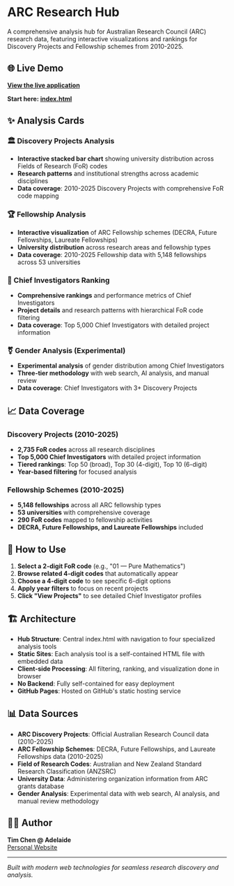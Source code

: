 # ARC Research Hub

A comprehensive analysis hub for Australian Research Council (ARC) research data, featuring interactive visualizations and rankings for Discovery Projects and Fellowship schemes from 2010-2025.

## 🌐 Live Demo

**[View the live application](https://ht-timchen.github.io/arc-discovery-analysis/)**

**Start here: [index.html](index.html)**

## ✨ Analysis Cards

### 🏛️ Discovery Projects Analysis
- **Interactive stacked bar chart** showing university distribution across Fields of Research (FoR) codes
- **Research patterns** and institutional strengths across academic disciplines
- **Data coverage**: 2010-2025 Discovery Projects with comprehensive FoR code mapping

### 🏆 Fellowship Analysis  
- **Interactive visualization** of ARC Fellowship schemes (DECRA, Future Fellowships, Laureate Fellowships)
- **University distribution** across research areas and fellowship types
- **Data coverage**: 2010-2025 Fellowship data with 5,148 fellowships across 53 universities

### 👥 Chief Investigators Ranking
- **Comprehensive rankings** and performance metrics of Chief Investigators
- **Project details** and research patterns with hierarchical FoR code filtering
- **Data coverage**: Top 5,000 Chief Investigators with detailed project information

### ⚧ Gender Analysis (Experimental)
- **Experimental analysis** of gender distribution among Chief Investigators
- **Three-tier methodology** with web search, AI analysis, and manual review
- **Data coverage**: Chief Investigators with 3+ Discovery Projects

## 📈 Data Coverage

### Discovery Projects (2010-2025)
- **2,735 FoR codes** across all research disciplines
- **Top 5,000 Chief Investigators** with detailed project information
- **Tiered rankings**: Top 50 (broad), Top 30 (4-digit), Top 10 (6-digit)
- **Year-based filtering** for focused analysis

### Fellowship Schemes (2010-2025)
- **5,148 fellowships** across all ARC fellowship types
- **53 universities** with comprehensive coverage
- **290 FoR codes** mapped to fellowship activities
- **DECRA, Future Fellowships, and Laureate Fellowships** included

## 🎯 How to Use

1. **Select a 2-digit FoR code** (e.g., "01 — Pure Mathematics")
2. **Browse related 4-digit codes** that automatically appear
3. **Choose a 4-digit code** to see specific 6-digit options
4. **Apply year filters** to focus on recent projects
5. **Click "View Projects"** to see detailed Chief Investigator profiles

## 🏗️ Architecture

- **Hub Structure**: Central index.html with navigation to four specialized analysis tools
- **Static Sites**: Each analysis tool is a self-contained HTML file with embedded data
- **Client-side Processing**: All filtering, ranking, and visualization done in browser
- **No Backend**: Fully self-contained for easy deployment
- **GitHub Pages**: Hosted on GitHub's static hosting service

## 📊 Data Sources

- **ARC Discovery Projects**: Official Australian Research Council data (2010-2025)
- **ARC Fellowship Schemes**: DECRA, Future Fellowships, and Laureate Fellowships data (2010-2025)
- **Field of Research Codes**: Australian and New Zealand Standard Research Classification (ANZSRC)
- **University Data**: Administering organization information from ARC grants database
- **Gender Analysis**: Experimental data with web search, AI analysis, and manual review methodology

## 👨‍💻 Author

**Tim Chen @ Adelaide**  
[Personal Website](https://ht-timchen.github.io/)

---

*Built with modern web technologies for seamless research discovery and analysis.*
